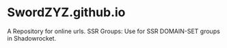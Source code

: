 # SwordZYZ.github.io
A Repository for online urls.
SSR Groups: Use for SSR DOMAIN-SET groups in Shadowrocket.
